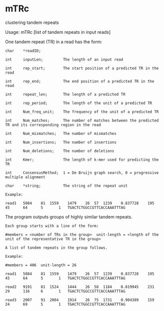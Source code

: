 # mTRc

clustering tandem repeats

Usage:  mTRc [list of tandem repeats in input reads]

One tandem repeat (TR) in a read has the form:

    char    *readID;

    int     inputLen;         The length of an input read 

    int     rep_start;        The start position of a predicted TR in the read

    int     rep_end;          The end position of a predicted TR in the read

    int     repeat_len;       The length of a predicted TR

    int     rep_period;       The length of the unit of a predicted TR

    int     Num_freq_unit;    The frequency of the unit of a predicted TR
    
    int     Num_matches;      The number of matches between the predicted TR and its corresponding region in the read 
    
    int     Num_mismatches;   The number of mismatches
    
    int     Num_insertions;   The number of insertions
    
    int     Num_deletions;    The number of deletions
    
    int     Kmer;             The length of k-mer used for predicting the TR
    
    int     ConsensusMethod;  1 = De Bruijn graph search, 0 = progressive multiple alignment
    
    char    *string;          The string of the repeat unit

    Example:

    read1   5084    81  1559    1479    26  57  1239    0.837728    195     45      64      5       1   TGACTCTGGCCGTTCACCAAATTTAG   
  
The program outputs groups of highly similar tandem repeats. 

    Each group starts with a line of the form:
    
    #members = <number of TRs in the group>  unit-length = <length of the unit of the representative TR in the group>
    
    A list of tandem repeats in the group follows.
    
    Example:
    
    #members = 406  unit-length = 26
    
    read1   5084    81  1559    1479    26  57  1239    0.837728    195     45      64      5       1   TGACTCTGGCCGTTCACCAAATTTAG      
    
    read2   9191    81  1524    1444    26  58  1184    0.819945    231     29      116     6       1   TGACTCTGGCCGTTCACCAAATTTAG      
    
    read3   2007    91  2004    1914    26  75  1731    0.904389    159     24      69      5       1   TGACTCTGGCCGTTCACCAAATTTAG  
